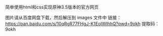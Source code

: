 # 

简单使用html和css实现原神3.5版本的官方网页




图片请从百度网盘下载，然后解压到 images 文件中
链接：https://pan.baidu.com/s/10qRgR77FHgJ-K1EoIWlhhQ?pwd=9okh 
提取码：9okh
